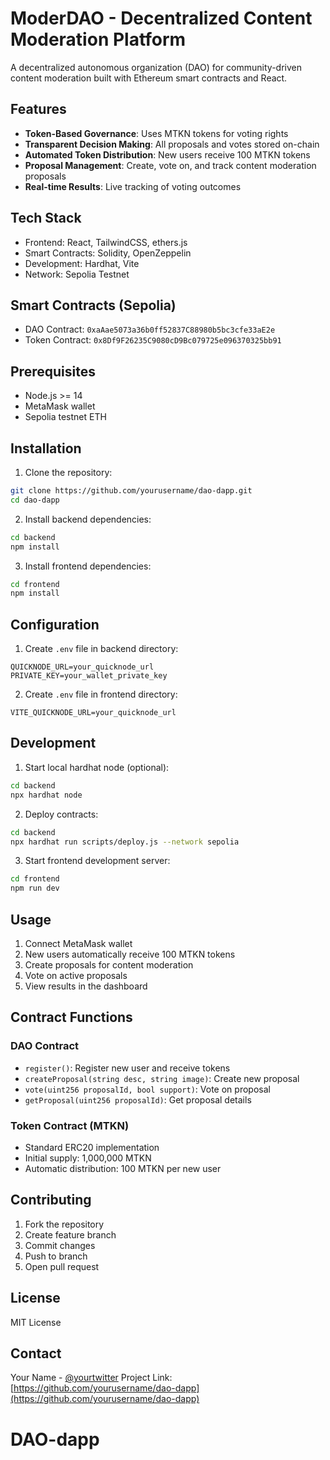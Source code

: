# ModerDAO - Decentralized Content Moderation Platform

A decentralized autonomous organization (DAO) for community-driven content moderation built with Ethereum smart contracts and React.

## Features

- **Token-Based Governance**: Uses MTKN tokens for voting rights
- **Transparent Decision Making**: All proposals and votes stored on-chain
- **Automated Token Distribution**: New users receive 100 MTKN tokens
- **Proposal Management**: Create, vote on, and track content moderation proposals
- **Real-time Results**: Live tracking of voting outcomes

## Tech Stack

- Frontend: React, TailwindCSS, ethers.js
- Smart Contracts: Solidity, OpenZeppelin
- Development: Hardhat, Vite
- Network: Sepolia Testnet

## Smart Contracts (Sepolia)

- DAO Contract: `0xaAae5073a36b0ff52837C88980b5bc3cfe33aE2e`
- Token Contract: `0x8Df9F26235C9080cD9Bc079725e096370325bb91`

## Prerequisites

- Node.js >= 14
- MetaMask wallet
- Sepolia testnet ETH

## Installation

1. Clone the repository:
```bash
git clone https://github.com/yourusername/dao-dapp.git
cd dao-dapp
```

2. Install backend dependencies:
```bash
cd backend
npm install
```

3. Install frontend dependencies:
```bash
cd frontend
npm install
```

## Configuration

1. Create `.env` file in backend directory:
```env
QUICKNODE_URL=your_quicknode_url
PRIVATE_KEY=your_wallet_private_key
```

2. Create `.env` file in frontend directory:
```env
VITE_QUICKNODE_URL=your_quicknode_url
```

## Development

1. Start local hardhat node (optional):
```bash
cd backend
npx hardhat node
```

2. Deploy contracts:
```bash
cd backend
npx hardhat run scripts/deploy.js --network sepolia
```

3. Start frontend development server:
```bash
cd frontend
npm run dev
```

## Usage

1. Connect MetaMask wallet
2. New users automatically receive 100 MTKN tokens
3. Create proposals for content moderation
4. Vote on active proposals
5. View results in the dashboard

## Contract Functions

### DAO Contract

- `register()`: Register new user and receive tokens
- `createProposal(string desc, string image)`: Create new proposal
- `vote(uint256 proposalId, bool support)`: Vote on proposal
- `getProposal(uint256 proposalId)`: Get proposal details

### Token Contract (MTKN)

- Standard ERC20 implementation
- Initial supply: 1,000,000 MTKN
- Automatic distribution: 100 MTKN per new user

## Contributing

1. Fork the repository
2. Create feature branch
3. Commit changes
4. Push to branch
5. Open pull request

## License

MIT License

## Contact

Your Name - [@yourtwitter](https://twitter.com/yourtwitter)
Project Link: [https://github.com/yourusername/dao-dapp](https://github.com/yourusername/dao-dapp)
# DAO-dapp
